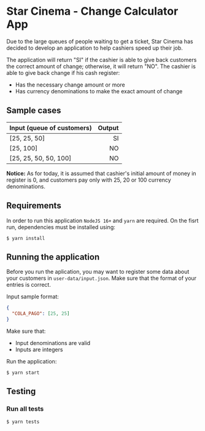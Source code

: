 # Star Cinema - Change Calculator App
Due to the large queues of people waiting to get a ticket, Star Cinema has decided to develop an application to help cashiers speed up their job.

The application will return "SI" if the cashier is able to give back customers the correct amount of change; otherwise, it will return "NO".
The cashier is able to give back change if his cash register:
- Has the necessary change amount or more
- Has currency denominations to make the exact amount of change

## Sample cases
| Input (queue of customers)  | Output      |
| :-------------------------- | -----------:|
| [25, 25, 50]                | SI          |
| [25, 100]                   | NO          |
| [25, 25, 50, 50, 100]       | NO          |

**Notice:** As for today, it is assumed that cashier's initial amount of money in register is 0, and customers pay only with 25, 20 or 100 currency denominations.

## Requirements
In order to run this application ```NodeJS 16+``` and ```yarn``` are required. On the fisrt run, dependencies must be installed using:
```console
$ yarn install
```

## Running the application
Before you run the aplication, you may want to register some data about your customers in ```user-data/input.json```. Make sure that the format of your entries is correct.

Input sample format: 
```json
{
  "COLA_PAGO": [25, 25]
}
```

Make sure that:
- Input denominations are valid
- Inputs are integers

Run the application:

```console
$ yarn start
```

## Testing
### Run all tests
```console
$ yarn tests
```
